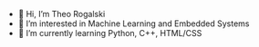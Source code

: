 - 👋 Hi, I’m Theo Rogalski
- 👀 I’m interested in Machine Learning and Embedded Systems
- 🌱 I’m currently learning Python, C++, HTML/CSS

